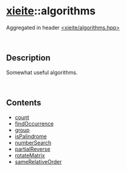 # [xieite](./xieite.md)\:\:algorithms
Aggregated in header [<xieite/algorithms.hpp>](../include/xieite/algorithms.hpp)

&nbsp;

## Description
Somewhat useful algorithms.

&nbsp;

## Contents
- [count](./algorithms/count.md)
- [findOccurrence](./algorithms/findOccurrence.md)
- [group](./algorithms/group.md)
- [isPalindrome](./algorithms/isPalindrome.md)
- [numberSearch](./algorithms/numberSearch.md)
- [partialReverse](./algorithms/partialReverse.md)
- [rotateMatrix](./algorithms/rotateMatrix.md)
- [sameRelativeOrder](./algorithms/sameRelativeOrder.md)
